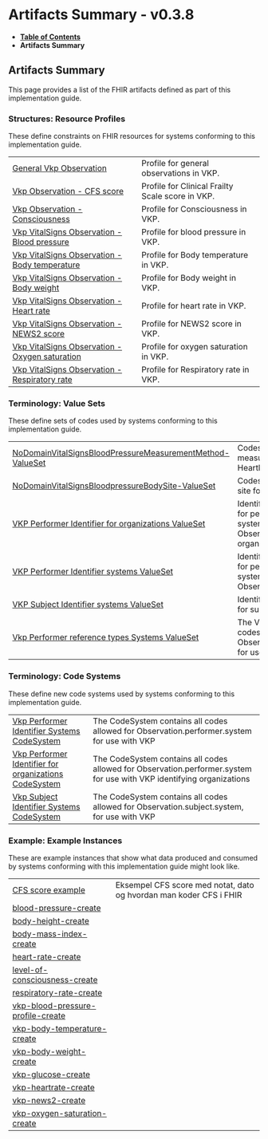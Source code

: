 # Artifacts Summary - v0.3.8

* [**Table of Contents**](toc.md)
* **Artifacts Summary**

## Artifacts Summary

This page provides a list of the FHIR artifacts defined as part of this implementation guide.

### Structures: Resource Profiles 

These define constraints on FHIR resources for systems conforming to this implementation guide.

| | |
| :--- | :--- |
| [General Vkp Observation](StructureDefinition-vkp-Observation.md) | Profile for general observations in VKP. |
| [Vkp Observation - CFS score](StructureDefinition-vkp-Observation-CFSscore.md) | Profile for Clinical Frailty Scale score in VKP. |
| [Vkp Observation - Consciousness](StructureDefinition-vkp-Observation-Consciousness.md) | Profile for Consciousness in VKP. |
| [Vkp VitalSigns Observation - Blood pressure](StructureDefinition-vkp-Observation-Bloodpressure.md) | Profile for blood pressure in VKP. |
| [Vkp VitalSigns Observation - Body temperature](StructureDefinition-vkp-Observation-Bodytemp.md) | Profile for Body temperature in VKP. |
| [Vkp VitalSigns Observation - Body weight](StructureDefinition-vkp-Observation-Bodyweight.md) | Profile for Body weight in VKP. |
| [Vkp VitalSigns Observation - Heart rate](StructureDefinition-vkp-Observation-Heartrate.md) | Profile for heart rate in VKP. |
| [Vkp VitalSigns Observation - NEWS2 score](StructureDefinition-vkp-Observation-NEWS2score.md) | Profile for NEWS2 score in VKP. |
| [Vkp VitalSigns Observation - Oxygen saturation](StructureDefinition-vkp-Observation-Oxygensat.md) | Profile for oxygen saturation in VKP. |
| [Vkp VitalSigns Observation - Respiratory rate](StructureDefinition-vkp-Observation-Resprate.md) | Profile for Respiratory rate in VKP. |

### Terminology: Value Sets 

These define sets of codes used by systems conforming to this implementation guide.

| | |
| :--- | :--- |
| [NoDomainVitalSignsBloodPressureMeasurementMethod-ValueSet](ValueSet-NoDomainVitalSignsBloodPressureMeasurementMethodValueSet.md) | Codes representing measurement method for HeartRate |
| [NoDomainVitalSignsBloodpressureBodySite-ValueSet](ValueSet-NoDomainVitalSignsBloodpressureBodySiteValueSet.md) | Codes representing body site for blood pressure |
| [VKP Performer Identifier for organizations ValueSet](ValueSet-vkp-performer-organization-identifiers.valueset.md) | Identifier Systems allowed for performer identification systems in Vkp Observations for organizations |
| [VKP Performer Identifier systems ValueSet](ValueSet-vkp-performer-identifiers.valueset.md) | Identifier Systems allowed for performer identification systems in Vkp Observations |
| [VKP Subject Identifier systems ValueSet](ValueSet-vkp-subject-identifiers.valueset.md) | Identifier Systems allowed for subject identifications |
| [Vkp Performer reference types Systems ValueSet](ValueSet-vkp-performer-reference-types.valueset.md) | The Valueset contains all codes allowed for Observation.performer.type for use with VKP |

### Terminology: Code Systems 

These define new code systems used by systems conforming to this implementation guide.

| | |
| :--- | :--- |
| [Vkp Performer Identifier Systems CodeSystem](CodeSystem-vkp-performer-identifiers.codesystem.md) | The CodeSystem contains all codes allowed for Observation.performer.system for use with VKP |
| [Vkp Performer Identifier for organizations CodeSystem](CodeSystem-vkp-performer-organization-identifiers.codesystem.md) | The CodeSystem contains all codes allowed for Observation.performer.system for use with VKP identifying organizations |
| [Vkp Subject Identifier Systems CodeSystem](CodeSystem-vkp-subject-identifiers.codesystem.md) | The CodeSystem contains all codes allowed for Observation.subject.system, for use with VKP |

### Example: Example Instances 

These are example instances that show what data produced and consumed by systems conforming with this implementation guide might look like.

| | |
| :--- | :--- |
| [CFS score example](Observation-vkp-cfs-create.md) | Eksempel CFS score med notat, dato og hvordan man koder CFS i FHIR |
| [blood-pressure-create](Observation-blood-pressure-create.md) |  |
| [body-height-create](Observation-body-height-create.md) |  |
| [body-mass-index-create](Observation-body-mass-index-create.md) |  |
| [heart-rate-create](Observation-heart-rate-create.md) |  |
| [level-of-consciousness-create](Observation-level-of-consciousness-create.md) |  |
| [respiratory-rate-create](Observation-respiratory-rate-create.md) |  |
| [vkp-blood-pressure-profile-create](Observation-vkp-blood-pressure-profile-create.md) |  |
| [vkp-body-temperature-create](Observation-vkp-body-temperature-create.md) |  |
| [vkp-body-weight-create](Observation-vkp-body-weight-create.md) |  |
| [vkp-glucose-create](Observation-vkp-glucose-create.md) |  |
| [vkp-heartrate-create](Observation-vkp-heartrate-create.md) |  |
| [vkp-news2-create](Observation-vkp-news2-create.md) |  |
| [vkp-oxygen-saturation-create](Observation-vkp-oxygen-saturation-create.md) |  |

